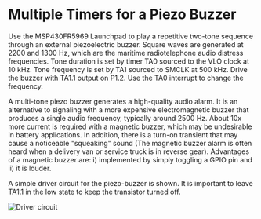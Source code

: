 # Multiple Timers for a Piezo Buzzer

Use the MSP430FR5969 Launchpad to play a repetitive two-tone sequence through an external piezoelectric buzzer. Square waves are generated at 2200 and 1300 Hz, which are the maritime radiotelephone audio distress frequencies. Tone duration is set by timer TA0 sourced to the VLO clock at 10 kHz. Tone frequency is set by TA1 sourced to SMCLK at 500 kHz. Drive the buzzer with TA1.1 output on P1.2. Use the TA0 interrupt to change the frequency.

A multi-tone piezo buzzer generates a high-quality audio alarm. It is an alternative to signaling with a more expensive electromagnetic buzzer that produces a single audio frequency, typically around 2500 Hz. About 10x more current is required with a magnetic buzzer, which may be undesirable in battery applications. In addition, there is a turn-on transient that may cause a noticeable "squeaking" sound (The magnetic buzzer alarm is often heard when a delivery van or service truck is in reverse gear).  Advantages of a magnetic buzzer are: i) implemented by simply toggling a GPIO pin and ii) it is louder.

A simple driver circuit for the piezo-buzzer is shown. It is important to leave TA1.1 in the low state to keep the transistor turned off.

![Driver circuit](https://raw.githubusercontent.com/microphonon/Piezo_Buzzer/master/C1.jpg)
